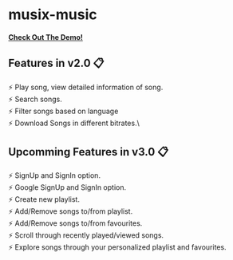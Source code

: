 # musix-music

#### [Check Out The Demo!](https://musix-music.netlify.app/)

## Features in v2.0 📋

⚡️ Play song, view detailed information of song.\
⚡️ Search songs.\
⚡️ Filter songs based on language\
⚡️ Download Songs in different bitrates.\

## Upcomming Features in v3.0 📋

⚡️ SignUp and SignIn option.\
⚡️ Google SignUp and SignIn option.\
⚡️ Create new playlist.\
⚡️ Add/Remove songs to/from playlist.\
⚡️ Add/Remove songs to/from favourites.\
⚡️ Scroll through recently played/viewed songs.\
⚡️ Explore songs through your personalized playlist and favourites.
